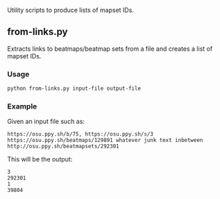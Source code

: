 Utility scripts to produce lists of mapset IDs.

## from-links.py

Extracts links to beatmaps/beatmap sets from a file and creates a list of mapset IDs.

### Usage

```bash
python from-links.py input-file output-file
```

### Example

Given an input file such as:

```
https://osu.ppy.sh/b/75, https://osu.ppy.sh/s/3
https://osu.ppy.sh/beatmaps/129891 whatever junk text inbetween
http://osu.ppy.sh/beatmapsets/292301
```

This will be the output:

```
3
292301
1
39804
```
